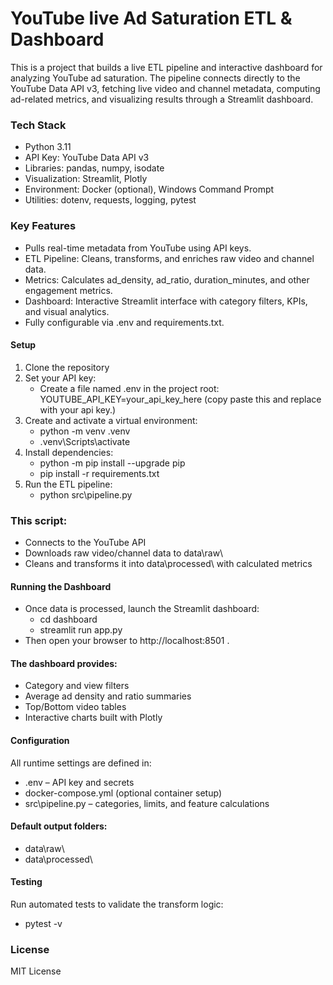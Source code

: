 # YouTube live Ad Saturation ETL & Dashboard 

This is a project that builds a live ETL pipeline and interactive dashboard for analyzing YouTube ad saturation.
The pipeline connects directly to the YouTube Data API v3, fetching live video and channel metadata, computing ad-related metrics, and visualizing results through a Streamlit dashboard.

### Tech Stack
- Python 3.11
- API Key: YouTube Data API v3
- Libraries: pandas, numpy, isodate
- Visualization: Streamlit, Plotly
- Environment: Docker (optional), Windows Command Prompt
- Utilities: dotenv, requests, logging, pytest

### Key Features
- Pulls real-time metadata from YouTube using API keys.
- ETL Pipeline: Cleans, transforms, and enriches raw video and channel data.
- Metrics: Calculates ad_density, ad_ratio, duration_minutes, and other engagement metrics.
- Dashboard: Interactive Streamlit interface with category filters, KPIs, and visual analytics.
- Fully configurable via .env and requirements.txt.

#### Setup 
1. Clone the repository
2. Set your API key:
    - Create a file named .env in the project root: YOUTUBE_API_KEY=your_api_key_here (copy paste this and replace with your api key.)
3. Create and activate a virtual environment:
    - python -m venv .venv
    - .venv\Scripts\activate
4. Install dependencies:
    - python -m pip install --upgrade pip
    - pip install -r requirements.txt
5. Run the ETL pipeline:
    - python src\pipeline.py

### This script:
- Connects to the YouTube API
- Downloads raw video/channel data to data\raw\
- Cleans and transforms it into data\processed\ with calculated metrics
#### Running the Dashboard
- Once data is processed, launch the Streamlit dashboard:
    - cd dashboard
    - streamlit run app.py
- Then open your browser to http://localhost:8501 .
#### The dashboard provides:
- Category and view filters
- Average ad density and ratio summaries
- Top/Bottom video tables
- Interactive charts built with Plotly

#### Configuration
All runtime settings are defined in:
- .env – API key and secrets
- docker-compose.yml (optional container setup)
- src\pipeline.py – categories, limits, and feature calculations

#### Default output folders:
- data\raw\
- data\processed\

#### Testing
Run automated tests to validate the transform logic:
- pytest -v

### License
MIT License